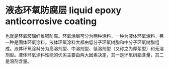 # 液态环氧防腐层 liquid epoxy anticorrosive coating
也就是环氧玻璃纤维钢防腐。环氧涂层可分为两种涂料，一种为液体环氧涂料，另一种是固体环氧涂料。液体环氧涂料大都由低分子环氧树脂和中分子环氧树脂组成。液体环氧涂料分为高溶剂型、中溶剂型、低溶剂型（又称之为厚浆型）和无溶剂型。液体环氧涂料性能的优劣主要由两大因素决定，其一是环氧树脂含量，其二是溶剂含量。

